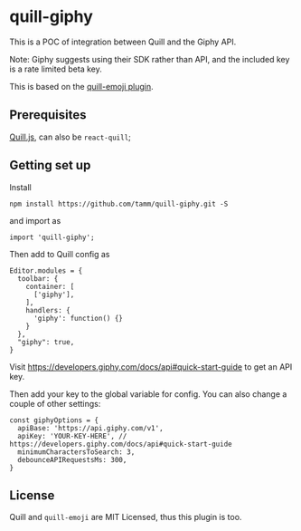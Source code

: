 # quill-giphy

This is a POC of integration between Quill and the Giphy API.

Note: Giphy suggests using their SDK rather than API, and the included key is a rate limited beta key.

This is based on the [quill-emoji plugin](https://github.com/contentco/quill-emoji).

## Prerequisites

[Quill.js](https://github.com/quilljs/quill), can also be `react-quill`;

## Getting set up

Install 
```
npm install https://github.com/tamm/quill-giphy.git -S
```
and import as 
```
import 'quill-giphy';
```

Then add to Quill config as

```
Editor.modules = {
  toolbar: {
    container: [
      ['giphy'],
    ],
    handlers: {
      'giphy': function() {}
    }
  },
  "giphy": true,
}
```

Visit https://developers.giphy.com/docs/api#quick-start-guide
to get an API key.

Then add your key to the global variable for config.
You can also change a couple of other settings:

```
const giphyOptions = {
  apiBase: 'https://api.giphy.com/v1',
  apiKey: 'YOUR-KEY-HERE', // https://developers.giphy.com/docs/api#quick-start-guide
  minimumCharactersToSearch: 3,
  debounceAPIRequestsMs: 300,
}
```

## License

Quill and `quill-emoji` are MIT Licensed, thus this plugin is too.